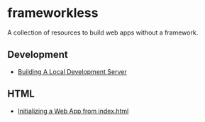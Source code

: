 # frameworkless

A collection of resources to build web apps without a framework.

## Development

- [Building A Local Development Server](https://github.com/rpivo/frameworkless/blob/main/development/buildingALocalDevelopmentServer.md)

## HTML

- [Initializing a Web App from index.html](https://github.com/rpivo/frameworkless/blob/main/html/initializingAWebAppFromIndexHtml.md)

